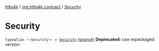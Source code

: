 [http4k](../index.md) / [org.http4k.contract](index.md) / [Security](./-security.md)

# Security

`typealias ~~Security~~ = `[`Security`](../org.http4k.contract.security/-security/index.md) [(source)](https://github.com/http4k/http4k/blob/master/http4k-contract/src/main/kotlin/org/http4k/contract/deprecatedContract.kt#L50)
**Deprecated:** use repackaged version

